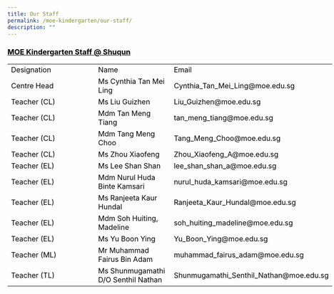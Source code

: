 ```yaml
---
title: Our Staff
permalink: /moe-kindergarten/our-staff/
description: ""
---
```

<h3><span style="text-decoration: underline; color: #000000;">MOE Kindergarten Staff @ Shuqun</span></h3>
<table style="width: 728px;" width="771">
<tbody>
<tr>
<td style="width: 210.297px;"><span style="color: #000000;">Designation</span></td>
<td style="width: 164.219px;"><span style="color: #000000;">Name</span></td>
<td style="width: 331.484px;"><span style="color: #000000;">Email</span></td>
</tr>
<tr>
<td style="width: 210.297px;"><span style="color: #000000;">Centre Head</span></td>
<td style="width: 164.219px;"><span style="color: #000000;">Ms Cynthia Tan Mei Ling</span></td>
<td style="width: 331.484px;"><span style="color: #000000;">Cynthia_Tan_Mei_Ling@moe.edu.sg</span></td>
</tr>
<tr>
<td style="width: 210.297px;"><span style="color: #000000;">Teacher (CL)</span></td>
<td style="width: 164.219px;"><span style="color: #000000;">Ms Liu Guizhen</span></td>
<td style="width: 331.484px;"><span style="color: #000000;">Liu_Guizhen@moe.edu.sg</span></td>
</tr>
<tr>
<td style="width: 210.297px;"><span style="color: #000000;">Teacher (CL)</span></td>
<td style="width: 164.219px;"><span style="color: #000000;">Mdm Tan Meng Tiang</span></td>
<td style="width: 331.484px;"><span style="color: #000000;">tan_meng_tiang@moe.edu.sg</span></td>
</tr>
<tr>
<td style="width: 210.297px;"><span style="color: #000000;">Teacher (CL)</span></td>
<td style="width: 164.219px;"><span style="color: #000000;">Mdm Tang Meng Choo</span></td>
<td style="width: 331.484px;"><span style="color: #000000;">Tang_Meng_Choo@moe.edu.sg</span></td>
</tr>
<tr>
<td style="width: 210.297px;"><span style="color: #000000;">Teacher (CL)</span></td>
<td style="width: 164.219px;"><span style="color: #000000;">Ms Zhou Xiaofeng</span></td>
<td style="width: 331.484px;"><span style="color: #000000;">Zhou_Xiaofeng_A@moe.edu.sg</span></td>
</tr>
<tr>
<td style="width: 210.297px;"><span style="color: #000000;">Teacher (EL)</span></td>
<td style="width: 164.219px;"><span style="color: #000000;">Ms Lee Shan Shan</span></td>
<td style="width: 331.484px;"><span style="color: #000000;">lee_shan_shan_a@moe.edu.sg</span></td>
</tr>
<tr>
<td style="width: 210.297px;"><span style="color: #000000;">Teacher (EL)</span></td>
<td style="width: 164.219px;"><span style="color: #000000;">Mdm Nurul Huda Binte Kamsari</span></td>
<td style="width: 331.484px;"><span style="color: #000000;">nurul_huda_kamsari@moe.edu.sg</span></td>
</tr>
<tr>
<td style="width: 210.297px;"><span style="color: #000000;">Teacher (EL)</span></td>
<td style="width: 164.219px;"><span style="color: #000000;">Ms Ranjeeta Kaur Hundal</span></td>
<td style="width: 331.484px;"><span style="color: #000000;">Ranjeeta_Kaur_Hundal@moe.edu.sg</span></td>
</tr>
<tr>
<td style="width: 210.297px;"><span style="color: #000000;">Teacher (EL)</span></td>
<td style="width: 164.219px;"><span style="color: #000000;">Mdm Soh Huiting, Madeline</span></td>
<td style="width: 331.484px;"><span style="color: #000000;">soh_huiting_madeline@moe.edu.sg</span></td>
</tr>
<tr>
<td style="width: 210.297px;"><span style="color: #000000;">Teacher (EL)</span></td>
<td style="width: 164.219px;"><span style="color: #000000;">Ms Yu Boon Ying</span></td>
<td style="width: 331.484px;"><span style="color: #000000;">Yu_Boon_Ying@moe.edu.sg</span></td>
</tr>
<tr>
<td style="width: 210.297px;"><span style="color: #000000;">Teacher (ML)</span></td>
<td style="width: 164.219px;"><span style="color: #000000;">Mr Muhammad Fairus Bin Adam</span></td>
<td style="width: 331.484px;"><span style="color: #000000;">muhammad_fairus_adam@moe.edu.sg</span></td>
</tr>
<tr>
<td style="width: 210.297px;"><span style="color: #000000;">Teacher (TL)</span></td>
<td style="width: 164.219px;"><span style="color: #000000;">Ms Shunmugamathi D/O Senthil Nathan</span></td>
<td style="width: 331.484px;"><span style="color: #000000;">Shunmugamathi_Senthil_Nathan@moe.edu.sg</span></td>
</tr>
</tbody>
</table>